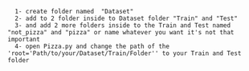 
      1- create folder named  "Dataset"
      2- add to 2 folder inside to Dataset folder "Train" and "Test"
      3- and add 2 more folders inside to the Train and Test named "not_pizza" and "pizza" or name whatever you want it's not that important
      4- open Pizza.py and change the path of the 'root='Path/to/your/Dataset/Train/Folder'' to your Train and Test folder
       
        
